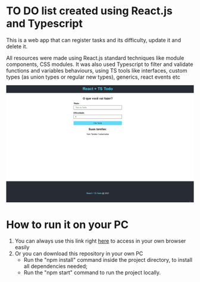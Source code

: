 # TO DO list created using React.js and Typescript

This is a web app that can register tasks and its difficulty, update it and delete it.

All resources were made using React.js standard techniques like module components, CSS modules. It was also used Typescript to filter and validate functions and variables behaviours, using TS tools like interfaces, custom types (as union types or regular new types), generics, react events etc

![todo-list]('../../appGif.gif)

# How to run it on your PC

<ol>
    <li>You can always use this link right <a href="https://Graben-el.github.io/TODO-List-React.TSX" target='_blank'>here</a> to access in your own browser easily
    <li>Or you can download this repository in your own PC
       <ul>
           <li>Run the "npm install" command inside the project directory, to install all dependencies needed;
           <li>Run the "npm start" command to run the project locally.
       </ul>
</ul>